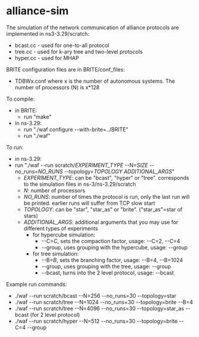 # alliance-sim

The simulation of the network communication of alliance protocols are implemented in ns3-3.29/scratch:
  * bcast.cc - used for one-to-all protocol
  * tree.cc - used for k-ary tree and two-level protocols
  * hyper.cc - used for MHAP
 
BRITE configuration files are in BRITE/conf_files:
  * TDBWx.conf where x is the number of autonomous systems. The number of processors (N) is x*128

To compile:
- in BRITE:
  - run "make"
- in ns-3.29:
  - run "./waf configure --with-brite=../BRITE" 
  - run "./waf"
  
To run:
- in ns-3.29:
- run "./waf --run scratch/*EXPERIMENT_TYPE* --N=*SIZE* --no_runs=*NO_RUNS* --topology=*TOPOLOGY*  *ADDITIONAL_ARGS*"
  - *EXPERIMENT_TYPE*: can be "bcast", "hyper" or "tree". corresponds to the simulation files in ns-3/ns-3.29/scratch
  - *N*: number of processors
  - *NO_RUNS*: number of times the protocol is run, only the last run will be printed. earlier runs will suffer from TCP slow start
  - *TOPOLOGY*:  can be "star", "star_as" or "brite". ("star_as"=star of stars)
  - *ADDITIONAL_ARGS*: additional arguments that you may use for different types of experiments
    - for hypercube simulation:
      - --C=*C*, sets the compaction factor, usage: --C=2, --C=4
      - --group, uses grouping with the hypercube, usage: --group
    - for tree simulation: 
      - --B=*B*, sets the branching factor, usage: --B=4, --B=1024
      - --group, uses grouping with the tree, usage: --group
      - --bcast, turns into the 2 level protocol, usage: --bcast

Example run commands:
- ./waf --run scratch/bcast --N=256 --no_runs=30 --topology=star
- ./waf --run scratch/tree --N=1024 --no_runs=30 --topology=brite --B=4
- ./waf --run scratch/tree --N=4096 --no_runs=30 --topology=star_as --bcast (for 2 level protocol)
- ./waf --run scratch/hyper --N=512 --no_runs=30 --topology=brite --C=4 --group



